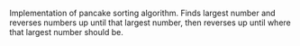 Implementation of pancake sorting algorithm. Finds largest number and reverses numbers up until that largest number, then reverses up until where that largest number should be.

